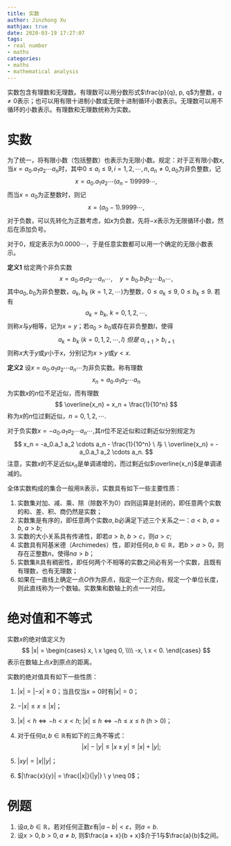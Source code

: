 ```yaml
---
title: 实数
author: Jinzhong Xu
mathjax: true
date: 2020-03-19 17:27:07
tags:
- real number
- maths
categories:
- maths
- mathematical analysis
---
```


实数包含有理数和无理数。有理数可以用分数形式$\frac{p}{q}, p, q$为整数，$q \neq 0$表示；也可以用有限十进制小数或无限十进制循环小数表示。无理数可以用不循环的小数表示。有理数和无理数统称为实数。

<!--more-->

# 实数

为了统一，将有限小数（包括整数）也表示为无限小数。规定：对于正有限小数$x$, 当$x = a_0.a_1 a_2 \cdots a_n$时，其中$0 \leq a_i \leq 9, i = 1, 2, \cdots, n, a_n \neq 0, a_0$为非负整数，记
$$
x = a_0. a_1 a_2 \cdots (a_n - 1)9999 \cdots,
$$
而当$x = a_0$为正整数时，则记
$$
x = (a_0 - 1).9999 \cdots,
$$
对于负数，可以先转化为正数考虑，如$x$为负数，先将$-x$表示为无限循环小数，然后在添加负号。

对于0，规定表示为$0.0000 \cdots$，于是任意实数都可以用一个确定的无限小数表示。

**定义1** 给定两个非负实数
$$
x = a_0.a_1 a_2 \cdots a_n \cdots,\quad y = b_0.b_1 b_2 \cdots b_n \cdots,
$$
其中$a_0, b_0$为非负整数，$a_k, b_k \ (k = 1, 2, \cdots)$为整数，$0 \leq a_k \leq 9, \ 0 \leq b_k \leq 9$. 若有
$$
a_k = b_k, \ k = 0, 1, 2, \cdots,
$$
则称$x$与$y$相等，记为$x = y$；若$a_0 > b_0$或存在非负整数$l$，使得
$$
a_k = b_k \ (k = 0, 1, 2, \cdots, l) \ 但是 \ a_{i + 1} > b_{i + 1}
$$
则称$x$大于$y$或$y$小于$x$，分别记为$x > y$或$y < x$.

**定义2** 设$x = a_0.a_1 a_2 \cdots a_n \cdots$为非负实数。称有理数
$$
x_n = a_0.a_1 a_2 \cdots a_n
$$
为实数$x$的$n$位不足近似，而有理数
$$
\overline{x_n} = x_n + \frac{1}{10^n}
$$
称为$x$的$n$位过剩近似，$n = 0, 1, 2, \cdots$.

对于负实数$x = -a_0.a_1 a_2 \cdots a_n \cdots$,其$n$位不足近似和过剩近似分别规定为
$$
x_n = -a_0.a_1 a_2 \cdots a_n - \frac{1}{10^n} \ 与 \ \overline{x_n} = -a_0.a_1 a_2 \cdots a_n.
$$
注意，实数$x$的不足近似$x_n$是单调递增的，而过剩近似$\overline{x_n}$是单调递减的。

全体实数构成的集合一般用$\mathbb{R}$表示，实数具有如下一些主要性质：

1. 实数集对加、减、乘、除（除数不为0）四则运算是封闭的，即任意两个实数的和、差、积、商仍然是实数；
2. 实数集是有序的，即任意两个实数$a, b$必满足下述三个关系之一：$a < b, \ a = b, \ a > b$;
3. 实数的大小关系具有传递性，即若$a > b, \ b > c$，则$a > c$;
4. 实数具有阿基米德（Archimedes）性，即对任何$a, b \in \mathbb{R}$，若$b > a > 0$，则存在正整数$n$，使得$na > b$；
5. 实数集$\mathbb{R}$具有稠密性，即任何两个不相等的实数之间必有另一个实数，且既有有理数，也有无理数；
6. 如果在一直线上确定一点$O$作为原点，指定一个正方向，规定一个单位长度，则此直线称为一个数轴。实数集和数轴上的点一一对应。

# 绝对值和不等式

实数$x$的绝对值定义为
$$
|x| =
\begin{cases}
x, \ x \geq 0, \\\\
-x, \ x < 0.
\end{cases}
$$
表示在数轴上点$x$到原点的距离。

实数的绝对值具有如下一些性质：

1. $|x| = |-x| \geq 0$；当且仅当$x = 0$时有$|x| = 0$；

2. $- |x| \leq x \leq |x|$；

3. $|x| < h \Leftrightarrow - h < x < h;\ |x| \leq h \Leftrightarrow -h \leq x \leq h \ (h > 0)$；

4. 对于任何$a, b \in \mathbb{R}$有如下的三角不等式：
   $$
   |x| - |y| \leq |x \pm y| \leq |x| + |y|;
   $$

5. $|xy| = |x| |y|$；
6. $|\frac{x}{y}| = \frac{|x|}{|y|} \ y \neq 0$；

# 例题

1. 设$a, b \in \mathbb{R}$，若对任何正数$\varepsilon$有$|a - b| < \varepsilon$，则$a = b$.
2. 设$x > 0, b >0, a \neq b$, 则$\frac{a + x}{b + x}$介于$1$与$\frac{a}{b}$之间。